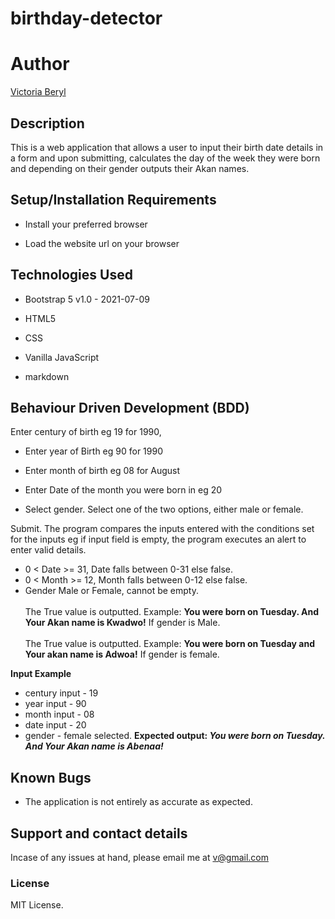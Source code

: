 # birthday-detector

# Author 
[Victoria Beryl](https://github.com/Victoria045)

## Description
This is a web application that allows a user to input their birth date details in a form 
and upon submitting, calculates the day of the week they were born and depending on their gender outputs 
their Akan names.

## Setup/Installation Requirements
* Install your preferred browser

* Load the website url on your browser

## Technologies Used
* Bootstrap 5 v1.0 - 2021-07-09

* HTML5

* CSS

* Vanilla JavaScript

* markdown

## Behaviour Driven Development (BDD)
Enter century of birth eg 19 for 1990,

* Enter year of Birth eg 90 for 1990

* Enter month of birth eg 08 for August

* Enter Date of the month you were born in eg 20

* Select gender. 
    Select one of the two options,
    either male or female.

Submit.
The program compares the inputs entered with the conditions set for the inputs eg if input field is empty, the program executes an alert to enter valid details.
* 0 < Date >= 31, Date falls between 0-31 else false.
* 0 < Month >= 12, Month falls between 0-12 else false.
* Gender Male or Female, cannot be empty. <br/>  
The True value is outputted. Example: **You were born on Tuesday. And Your Akan name is Kwadwo!** If gender is Male.<br/><br/>
The True value is outputted. Example: **You were born on Tuesday and Your akan name is  Adwoa!** If gender is female.  

**Input Example**
* century input - 19
* year input - 90
* month input - 08
* date input - 20
* gender - female selected.
**Expected output: *You were born on Tuesday. And Your Akan name is Abenaa!*** 

## Known Bugs
* The application is not entirely as accurate as expected.

## Support and contact details
Incase of any issues at hand, please email me at v@gmail.com
### License
MIT License. 